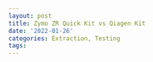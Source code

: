 ```yaml
---
layout: post
title: Zymo ZR Quick Kit vs Qiagen Kit
date: '2022-01-26'
categories: Extraction, Testing
tags: 
---
```

